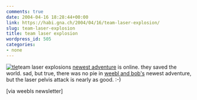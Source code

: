 ```yaml
---
comments: true
date: 2004-04-16 18:28:44+00:00
link: https://habi.gna.ch/2004/04/16/team-laser-explosion/
slug: team-laser-explosion
title: team laser explosion
wordpress_id: 505
categories:
- none
---
```


[![tle](https://habi.gna.ch/blog/images/tle-tm.jpg)](https://habi.gna.ch/blog/images/tle.jpg)team laser explosions [newest adventure](http://www.weebl.jolt.co.uk/Team%20Laser%20Explosion.htm) is online. they saved the world. sad, but true, there was no pie in [weebl and bob's](http://www.weebl.jolt.co.uk/) newest adventure, but the laser pelvis attack is nearly as good. :-)  


[via weebls newsletter]

